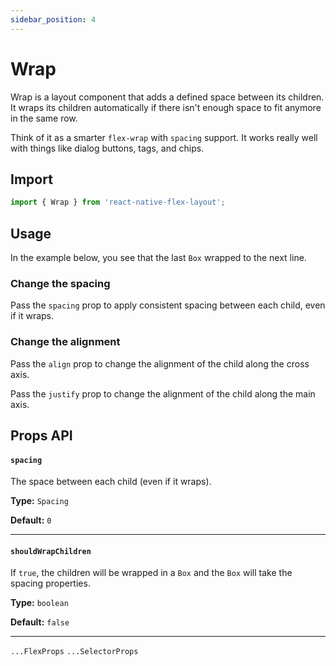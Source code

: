 ```yaml
---
sidebar_position: 4
---
```


# Wrap

Wrap is a layout component that adds a defined space between its children. It wraps its children automatically if there
isn't enough space to fit anymore in the same row.

Think of it as a smarter `flex-wrap` with `spacing` support. It works really well with things like dialog buttons, tags,
and chips.

## Import

```js
import { Wrap } from 'react-native-flex-layout';
```

## Usage

In the example below, you see that the last `Box` wrapped to the next line.

### Change the spacing

Pass the `spacing` prop to apply consistent spacing between each child, even if it wraps.

### Change the alignment

Pass the `align` prop to change the alignment of the child along the cross axis.

Pass the `justify` prop to change the alignment of the child along the main axis.

## Props API

#### `spacing`

The space between each child (even if it wraps).

**Type:** `Spacing`

**Default:** `0`

---

#### `shouldWrapChildren`

If `true`, the children will be wrapped in a `Box` and the `Box` will take the spacing properties.

**Type:** `boolean`

**Default:** `false`

---

`...FlexProps` `...SelectorProps`
